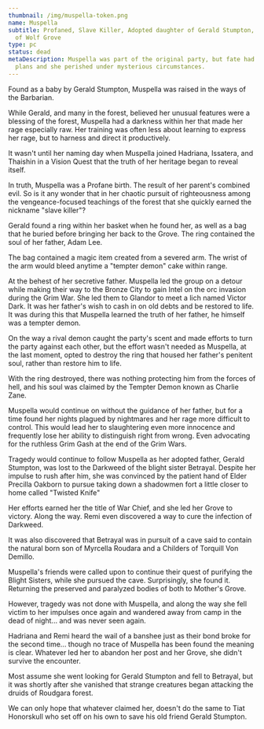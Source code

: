 ```yaml
---
thumbnail: /img/muspella-token.png
name: Muspella
subtitle: Profaned, Slave Killer, Adopted daughter of Gerald Stumpton, Barbarian
  of Wolf Grove
type: pc
status: dead
metaDescription: Muspella was part of the original party, but fate had other
  plans and she perished under mysterious circumstances.
---
```

Found as a baby by Gerald Stumpton, Muspella was raised in the ways of the Barbarian. 

While Gerald, and many in the forest, believed her unusual features were a blessing of the forest, Muspella had a darkness within her that made her rage especially raw. Her training was often less about learning to express her rage, but to harness and direct it productively.

It wasn't until her naming day when Muspella joined Hadriana, Issatera, and Thaishin in a Vision Quest that the truth of her heritage began to reveal itself.

In truth, Muspella was a Profane birth. The result of her parent's combined evil. So is it any wonder that in her chaotic pursuit of righteousness among the vengeance-focused teachings of the forest that she quickly earned the nickname "slave killer"?

Gerald found a ring within her basket when he found her, as well as a bag that he buried before bringing her back to the Grove. The ring contained the soul of her father, Adam Lee.

The bag contained a magic item created from a severed arm. The wrist of the arm would bleed anytime a "tempter demon" cake within range.

At the behest of her secretive father. Muspella led the group on a detour while making their way to the Bronze City to gain Intel on the orc invasion during the Grim War. She led them to Glandor to meet a lich named Victor Dark. It was her father's wish to cash in on old debts and be restored to life. It was during this that Muspella learned the truth of her father, he himself was a tempter demon.

On the way a rival demon caught the party's scent and made efforts to turn the party against each other, but the effort wasn't needed as Muspella, at the last moment, opted to destroy the ring that housed her father's penitent soul, rather than restore him to life.

With the ring destroyed, there was nothing protecting him from the forces of hell, and his soul was claimed by the Tempter Demon known as Charlie Zane.

Muspella would continue on without the guidance of her father, but for a time found her nights plagued by nightmares and her rage more difficult to control. This would lead her to slaughtering even more innocence and frequently lose her ability to distinguish right from wrong. Even advocating for the ruthless Grim Gash at the end of the Grim Wars.  

Tragedy would continue to follow Muspella as her adopted father, Gerald Stumpton, was lost to the Darkweed of the blight sister Betrayal. Despite her impulse to rush after him, she was convinced by the patient hand of Elder Precilla Oakborn to pursue taking down a shadowmen fort a little closer to home called "Twisted Knife"

Her efforts earned her the title of War Chief, and she led her Grove to victory. Along the way. Remi even discovered a way to cure the infection of Darkweed.

It was also discovered that Betrayal was in pursuit of a cave said to contain the natural born son of Myrcella Roudara and a Childers of Torquill Von Demillo.

Muspella's friends were called upon to continue their quest of purifying the Blight Sisters, while she pursued the cave. Surprisingly, she found it. Returning the preserved and paralyzed bodies of both to Mother's Grove. 

However, tragedy was not done with Muspella, and along the way she fell victim to her impulses once again and wandered away from camp in the dead of night... and was never seen again.

Hadriana and Remi heard the wail of a banshee just as their bond broke for the second time... though no trace of Muspella has been found the meaning is clear. Whatever led her to abandon her post and her Grove, she didn't survive the encounter.

Most assume she went looking for Gerald Stumpton and fell to Betrayal, but it was shortly after she vanished that strange creatures began attacking the druids of Roudgara forest.

We can only hope that whatever claimed her, doesn't do the same to Tiat Honorskull who set off on his own to save his old friend Gerald Stumpton.